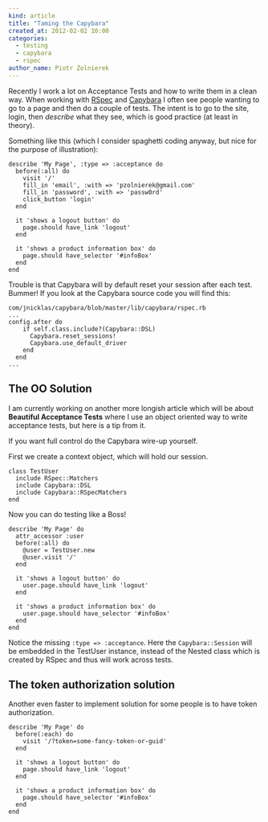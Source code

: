 ```yaml
---
kind: article
title: "Taming the Capybara"
created_at: 2012-02-02 10:00
categories:
  - testing
  - capybara
  - rspec
author_name: Piotr Zolnierek
---
```


Recently I work a lot on Acceptance Tests and how to write them in a clean way.
When working with [RSpec](https://www.relishapp.com/rspec) and [Capybara](https://github.com/jnicklas/capybara/) I often see people wanting to go to a page and then do a couple of tests. The intent is to go to the site, login, then _describe_ what they see, which is good practice (at least in theory). 

<!-- more -->

Something like this (which I consider spaghetti coding anyway, but nice for the purpose of illustration):

```language-ruby
describe 'My Page', :type => :acceptance do
  before(:all) do 
    visit '/'
    fill_in 'email', :with => 'pzolnierek@gmail.com'
    fill_in 'password', :with => 'passw0rd'
    click_button 'login'
  end

  it 'shows a logout button' do
    page.should have_link 'logout'
  end

  it 'shows a product information box' do
    page.should have_selector '#infoBox'
  end
end
```

Trouble is that Capybara will by default reset your session after each test. Bummer! 
If you look at the Capybara source code you will find this:

```language-ruby
com/jnicklas/capybara/blob/master/lib/capybara/rspec.rb
...
config.after do
    if self.class.include?(Capybara::DSL)
      Capybara.reset_sessions!
      Capybara.use_default_driver
    end
  end
...
```


## The OO Solution
I am currently working on another more longish article which will be about __Beautiful Acceptance Tests__ where I use an object oriented way to  write acceptance tests, but here is a tip from it.

If you want full control do the Capybara wire-up yourself. 

First we create a context object, which will hold our session.

```language-ruby
class TestUser
  include RSpec::Matchers
  include Capybara::DSL
  include Capybara::RSpecMatchers
end
```

Now you can do testing like a Boss!

```language-ruby
describe 'My Page' do
  attr_accessor :user
  before(:all) do
    @user = TestUser.new
    @user.visit '/'
  end

  it 'shows a logout button' do
    user.page.should have_link 'logout'
  end

  it 'shows a product information box' do
    user.page.should have_selector '#infoBox'
  end
end

```

Notice the missing `:type => :acceptance`. Here the `Capybara::Session` will be embedded in the TestUser instance, instead of the Nested class which is created by RSpec and thus will work across tests.

## The token authorization solution
Another even faster to implement solution for some people is to have token authorization.

```language-ruby 
describe 'My Page' do
  before(:each) do
    visit '/?token=some-fancy-token-or-guid'
  end

  it 'shows a logout button' do
    page.should have_link 'logout'
  end

  it 'shows a product information box' do
    page.should have_selector '#infoBox'
  end
end
```


